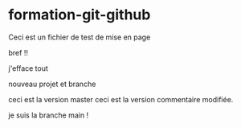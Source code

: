 ﻿# formation-git-github
Ceci est un fichier de test de mise en page 

bref !!

j'efface tout


nouveau projet et branche

ceci est la version master
ceci est la version commentaire modifiée.


je suis la branche main !

